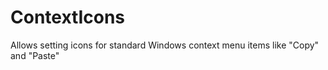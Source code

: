 # ContextIcons
Allows setting icons for standard Windows context menu items like "Copy" and "Paste"
